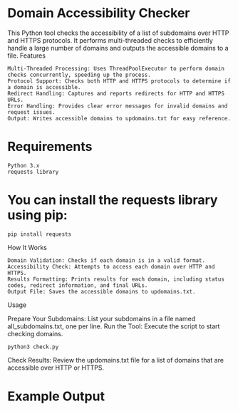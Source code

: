 # Domain Accessibility Checker

This Python tool checks the accessibility of a list of subdomains over HTTP and HTTPS protocols. It performs multi-threaded checks to efficiently handle a large number of domains and outputs the accessible domains to a file.
Features

    Multi-Threaded Processing: Uses ThreadPoolExecutor to perform domain checks concurrently, speeding up the process.
    Protocol Support: Checks both HTTP and HTTPS protocols to determine if a domain is accessible.
    Redirect Handling: Captures and reports redirects for HTTP and HTTPS URLs.
    Error Handling: Provides clear error messages for invalid domains and request issues.
    Output: Writes accessible domains to updomains.txt for easy reference.

# Requirements

    Python 3.x
    requests library

# You can install the requests library using pip:

    pip install requests

How It Works

    Domain Validation: Checks if each domain is in a valid format.
    Accessibility Check: Attempts to access each domain over HTTP and HTTPS.
    Results Formatting: Prints results for each domain, including status codes, redirect information, and final URLs.
    Output File: Saves the accessible domains to updomains.txt.

Usage

Prepare Your Subdomains: List your subdomains in a file named all_subdomains.txt, one per line.
Run the Tool: Execute the script to start checking domains.


    python3 check.py

Check Results: Review the updomains.txt file for a list of domains that are accessible over HTTP or HTTPS.

# Example Output
